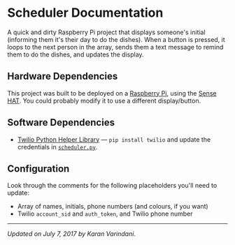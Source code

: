 # Scheduler Documentation
A quick and dirty Raspberry Pi project that displays someone's initial (informing them it's their day to do the dishes). When a button is pressed, it loops to the next person in the array, sends them a text message to remind them to do the dishes, and updates the display.

## Hardware Dependencies
This project was built to be deployed on a [Raspberry Pi](https://www.raspberrypi.org), using the [Sense HAT](https://www.raspberrypi.org/products/sense-hat/). You could probably modify it to use a different display/button.

## Software Dependencies
* [Twilio Python Helper Library](https://www.twilio.com/docs/libraries/python) — `pip install twilio` and update the credentials in [`scheduler.py`](./scheduler.py).

## Configuration
Look through the comments for the following placeholders you'll need to update:
* Array of names, initials, phone numbers (and colours, if you want)
* Twilio `account_sid` and `auth_token`, and Twilio phone number

----
_Updated on July 7, 2017 by Karan Varindani._